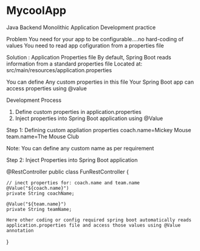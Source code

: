 # MycoolApp
Java Backend Monolithic Application Development practice

Problem
You need for your app to be configurable....no hard-coding of values
You need to read app cofiguration from a properties file

Solution : Application Properties file
By default, Spring Boot reads information from a standard properties file
Located at: src/main/resources/application.properties

You can define Any custom properties in this file
Your Spring Boot app can access properties using @value

Development Process
1. Define custom properties in application.properties
2. Inject properties into Spring Boot application using @Value

Step 1: Defining custom appliation properties
coach.name=Mickey Mouse
team.name=The Mouse Club

Note: You can define any custom name as per requirement

Step 2: Inject Properties into Spring Boot application

@RestController
public class FunRestController {

    // inect properties for: coach.name and team.name
    @Value("${coach.name}")
    private String coachName;

    @Value("${team.name}")
    private String teamName;

    Here other coding or config required spring boot automatically reads application.properties file and access those values using @Value
    annotation
}